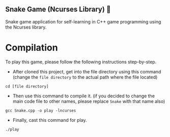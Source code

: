 ## Snake Game (Ncurses Library) 🐍

Snake game application for self-learning in C++ game programming using the Ncurses library.
 
# Compilation

To play this game, please follow the following instructions step-by-step.

* After cloned this project, get into the file directory using this command (change the `file directory` to the actual path where the file located)

```
cd [file directory]
```

* Then use this command to compile it. (if you decided to change the main code file to other names, please replace  `Snake` with that name also)

```
gcc Snake.cpp -o play -lncurses
```

* Finally, cast this command for play.

```
./play
```
